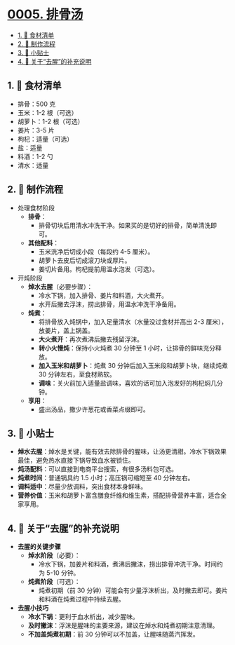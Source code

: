 # [0005. 排骨汤](https://github.com/tnotesjs/TNotes.cooking/tree/main/notes/0005.%20%E6%8E%92%E9%AA%A8%E6%B1%A4)

<!-- region:toc -->

- [1. 📝 食材清单](#1--食材清单)
- [2. 📒 制作流程](#2--制作流程)
- [3. 📒 小贴士](#3--小贴士)
- [4. 📒 关于“去腥”的补充说明](#4--关于去腥的补充说明)

<!-- endregion:toc -->

## 1. 📝 食材清单

- 排骨：500 克
- 玉米：1-2 根（可选）
- 胡萝卜：1-2 根（可选）
- 姜片：3-5 片
- 枸杞：适量（可选）
- 盐：适量
- 料酒：1-2 勺
- 清水：适量

## 2. 📒 制作流程

- 处理食材阶段
  - **排骨**：
    - 排骨切块后用清水冲洗干净。如果买的是切好的排骨，简单清洗即可。
  - **其他配料**：
    - 玉米洗净后切成小段（每段约 4-5 厘米）。
    - 胡萝卜去皮后切成滚刀块或厚片。
    - 姜切片备用。枸杞提前用温水泡发（可选）。
- 开炖阶段
  - **焯水去腥**（必要步骤）：
    - 冷水下锅，加入排骨、姜片和料酒，大火煮开。
    - 水开后撇去浮沫，捞出排骨，用温水冲洗干净备用。
  - **炖煮**：
    - 将排骨放入炖锅中，加入足量清水（水量没过食材并高出 2-3 厘米），放姜片，盖上锅盖。
    - **大火煮开**：再次煮沸后撇去残留浮沫。
    - **转小火慢炖**：保持小火炖煮 30 分钟至 1 小时，让排骨的鲜味充分释放。
    - **加入玉米和胡萝卜**：炖煮 30 分钟后加入玉米段和胡萝卜块，继续炖煮 30 分钟左右，至食材熟软。
    - **调味**：关火前加入适量盐调味，喜欢的话可加入泡发好的枸杞焖几分钟。
  - **享用**：
    - 盛出汤品，撒少许葱花或香菜点缀即可。

## 3. 📒 小贴士

- **焯水去腥**：焯水是关键，能有效去除排骨的腥味，让汤更清甜。冷水下锅效果最佳，避免热水直接下锅导致血水被锁住。
- **炖汤配料**：可以直接到电商平台搜索，有很多汤料包可选。
- **炖煮时间**：普通锅具约 1.5 小时；高压锅可缩短至 40 分钟左右。
- **调料适中**：尽量少放调料，突出食材本身鲜味。
- **营养价值**：玉米和胡萝卜富含膳食纤维和维生素，搭配排骨营养丰富，适合全家享用。

## 4. 📒 关于“去腥”的补充说明

- **去腥的关键步骤**
  - **焯水阶段**（必要）：
    - 冷水下锅，加姜片和料酒，煮沸后撇沫，捞出排骨冲洗干净。时间约为 5-10 分钟。
  - **炖煮阶段**（可选）：
    - 炖煮初期（前 30 分钟）可能会有少量浮沫析出，及时撇去即可。姜片和料酒在炖煮过程中持续去腥。
- **去腥小技巧**
  - **冷水下锅**：更利于血水析出，减少腥味。
  - **及时撇沫**：浮沫是腥味的主要来源，建议在焯水和炖煮初期注意清理。
  - **不加盖炖煮初期**：前 30 分钟可以不加盖，让腥味随蒸汽挥发。

